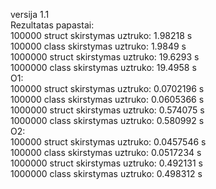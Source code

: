 versija 1.1<br>
Rezultatas papastai:<br>
100000 struct skirstymas uztruko: 1.98218 s<br>
100000 class skirstymas uztruko: 1.9849 s<br>
1000000 struct skirstymas uztruko: 19.6293 s<br>
1000000 class skirstymas uztruko: 19.4958 s<br>
O1:<br>
100000 struct skirstymas uztruko: 0.0702196 s<br>
100000 class skirstymas uztruko: 0.0605366 s<br>
1000000 struct skirstymas uztruko: 0.574075 s<br>
1000000 class skirstymas uztruko: 0.580992 s<br>
O2:<br>
100000 struct skirstymas uztruko: 0.0457546 s<br>
100000 class skirstymas uztruko: 0.0517234 s<br>
1000000 struct skirstymas uztruko: 0.492131 s<br>
1000000 class skirstymas uztruko: 0.498312 s
